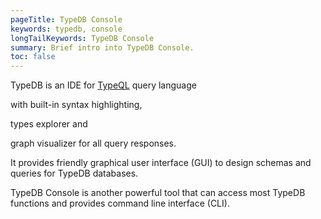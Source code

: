```yaml
---
pageTitle: TypeDB Console
keywords: typedb, console
longTailKeywords: TypeDB Console
summary: Brief intro into TypeDB Console.
toc: false
---
```


TypeDB is an IDE for [TypeQL](../../11-query/00-overview.md) query language 

with built-in syntax highlighting, 

types 
explorer and 

graph visualizer for all query responses. 

It provides friendly graphical user interface (GUI) to design 
schemas and queries for TypeDB databases.

TypeDB Console is another powerful tool that can access most TypeDB functions and provides command line interface (CLI).

